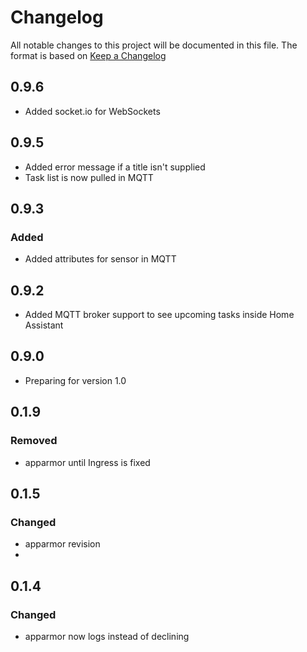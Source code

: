 # Changelog

All notable changes to this project will be documented in this file.
The format is based on [Keep a Changelog](https://keepachangelog.com/en/1.1.0/)

## 0.9.6
- Added socket.io for WebSockets

## 0.9.5
- Added error message if a title isn't supplied
- Task list is now pulled in MQTT

## 0.9.3
### Added
- Added attributes for sensor in MQTT

## 0.9.2
- Added MQTT broker support to see upcoming tasks inside Home Assistant

## 0.9.0
- Preparing for version 1.0

## 0.1.9
### Removed
- apparmor until Ingress is fixed

## 0.1.5
### Changed
- apparmor revision
- 
## 0.1.4
### Changed
- apparmor now logs instead of declining

